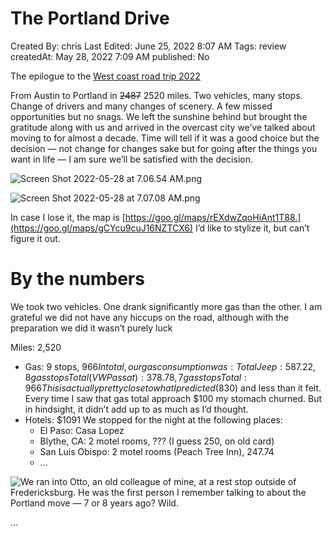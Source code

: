 # The Portland Drive

Created By: chris
Last Edited: June 25, 2022 8:07 AM
Tags: review
createdAt: May 28, 2022 7:09 AM
published: No

The epilogue to the [West coast road trip 2022](../Road%20Trip%20e3b4875d74ca4fc4a2be5d7759acc07c.md)

From Austin to Portland in ~~2487~~ 2520 miles. Two vehicles, many stops. Change of drivers and many changes of scenery. A few missed opportunities but no snags. We left the sunshine behind but brought the gratitude along with us and arrived in the overcast city we’ve talked about moving to for almost a decade. Time will tell if it was a good choice but the decision — not change for changes sake but for going after the things you want in life — I am sure we’ll be satisfied with the decision.

![Screen Shot 2022-05-28 at 7.06.54 AM.png](The%20Portland%20Drive%206cc3eb96a4b84f0d9a80d9473379248c/Screen_Shot_2022-05-28_at_7.06.54_AM.png)

![Screen Shot 2022-05-28 at 7.07.08 AM.png](The%20Portland%20Drive%206cc3eb96a4b84f0d9a80d9473379248c/Screen_Shot_2022-05-28_at_7.07.08_AM.png)

In case I lose it, the map is [https://goo.gl/maps/rEXdwZqoHiAnt1T88.](https://goo.gl/maps/gCYcu9cuJ16NZTCX6) I’d like to stylize it, but can’t figure it out.

# By the numbers

We took two vehicles. One drank significantly more gas than the other. I am grateful we did not have any hiccups on the road, although with the preparation we did it wasn’t purely luck

Miles: 2,520

- Gas: 9 stops, $966
  In total, our gas consumption was:
  Total Jeep: 587.22, 8 gas stops
  Total (VW Passat): 378.78, 7 gas stops
  Total: 966
  This is actually pretty close to what I predicted ($830) and less than it felt. Every time I saw that gas total approach $100 my stomach churned. But in hindsight, it didn’t add up to as much as I’d thought.
- Hotels: $1091
  We stopped for the night at the following places:
  - El Paso: Casa Lopez
  - Blythe, CA: 2 motel rooms, ??? (I guess 250, on old card)
  - San Luis Obispo: 2 motel rooms (Peach Tree Inn), 247.74
  - ...

![We ran into Otto, an old colleague of mine, at a rest stop outside of Fredericksburg. He was the first person I remember talking to about the Portland move — 7 or 8 years ago? Wild.](The%20Portland%20Drive%206cc3eb96a4b84f0d9a80d9473379248c/IMG_1988.jpg)

...
